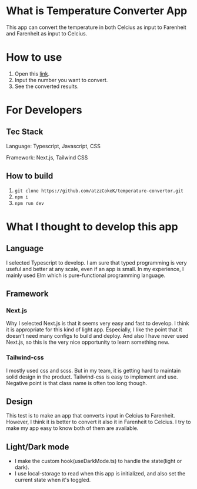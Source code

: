 # What is Temperature Converter App

This app can convert the temperature in both Celcius as input to Farenheit and Farenheit as input to Celcius.

# How to use

1. Open this [link](https://a2c-temperature-convertor.vercel.app/).
2. Input the number you want to convert.
3. See the converted results.

# For Developers

## Tec Stack

Language: Typescript, Javascript, CSS

Framework: Next.js, Tailwind CSS

## How to build

1. `git clone https://github.com/atzzCokeK/temperature-convertor.git`
2. `npm i`
3. `npm run dev`

# What I thought to develop this app

## Language

I selected Typescript to develop. I am sure that typed programming is very useful and better at any scale, even if an app is small.
In my experience, I mainly used Elm which is pure-functional programming language.

## Framework

### Next.js

Why I selected Next.js is that it seems very easy and fast to develop. I think it is appropriate for this kind of light app. Especially, I like the point that it doesn't need many configs to build and deploy. And also I have never used Next.js, so this is the very nice opportunity to learn something new.

### Tailwind-css

I mostly used css and scss. But in my team, it is getting hard to maintain solid design in the product. Tailwind-css is easy to implement and use. Negative point is that class name is often too long though.

## Design

This test is to make an app that converts input in Celcius to Farenheit. However, I think it is better to convert it also it in Farenheit to Celcius. I try to make my app easy to know both of them are available.

## Light/Dark mode

- I make the custom hook(useDarkMode.ts) to handle the state(light or dark).
- I use local-storage to read when this app is initialized, and also set the current state when it's toggled.
